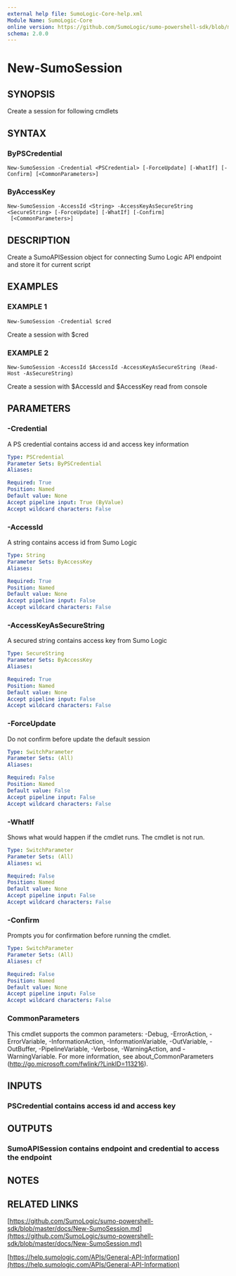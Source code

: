 ```yaml
---
external help file: SumoLogic-Core-help.xml
Module Name: SumoLogic-Core
online version: https://github.com/SumoLogic/sumo-powershell-sdk/blob/master/docs/New-SumoSession.md
schema: 2.0.0
---
```


# New-SumoSession

## SYNOPSIS
Create a session for following cmdlets

## SYNTAX

### ByPSCredential
```
New-SumoSession -Credential <PSCredential> [-ForceUpdate] [-WhatIf] [-Confirm] [<CommonParameters>]
```

### ByAccessKey
```
New-SumoSession -AccessId <String> -AccessKeyAsSecureString <SecureString> [-ForceUpdate] [-WhatIf] [-Confirm]
 [<CommonParameters>]
```

## DESCRIPTION
Create a SumoAPISession object for connecting Sumo Logic API endpoint and store it for current script

## EXAMPLES

### EXAMPLE 1
```
New-SumoSession -Credential $cred
```

Create a session with $cred

### EXAMPLE 2
```
New-SumoSession -AccessId $AccessId -AccessKeyAsSecureString (Read-Host -AsSecureString)
```

Create a session with $AccessId and $AccessKey read from console

## PARAMETERS

### -Credential
A PS credential contains access id and access key information

```yaml
Type: PSCredential
Parameter Sets: ByPSCredential
Aliases:

Required: True
Position: Named
Default value: None
Accept pipeline input: True (ByValue)
Accept wildcard characters: False
```

### -AccessId
A string contains access id from Sumo Logic

```yaml
Type: String
Parameter Sets: ByAccessKey
Aliases:

Required: True
Position: Named
Default value: None
Accept pipeline input: False
Accept wildcard characters: False
```

### -AccessKeyAsSecureString
A secured string contains access key from Sumo Logic

```yaml
Type: SecureString
Parameter Sets: ByAccessKey
Aliases:

Required: True
Position: Named
Default value: None
Accept pipeline input: False
Accept wildcard characters: False
```

### -ForceUpdate
Do not confirm before update the default session

```yaml
Type: SwitchParameter
Parameter Sets: (All)
Aliases:

Required: False
Position: Named
Default value: False
Accept pipeline input: False
Accept wildcard characters: False
```

### -WhatIf
Shows what would happen if the cmdlet runs.
The cmdlet is not run.

```yaml
Type: SwitchParameter
Parameter Sets: (All)
Aliases: wi

Required: False
Position: Named
Default value: None
Accept pipeline input: False
Accept wildcard characters: False
```

### -Confirm
Prompts you for confirmation before running the cmdlet.

```yaml
Type: SwitchParameter
Parameter Sets: (All)
Aliases: cf

Required: False
Position: Named
Default value: None
Accept pipeline input: False
Accept wildcard characters: False
```

### CommonParameters
This cmdlet supports the common parameters: -Debug, -ErrorAction, -ErrorVariable, -InformationAction, -InformationVariable, -OutVariable, -OutBuffer, -PipelineVariable, -Verbose, -WarningAction, and -WarningVariable.
For more information, see about_CommonParameters (http://go.microsoft.com/fwlink/?LinkID=113216).

## INPUTS

### PSCredential contains access id and access key

## OUTPUTS

### SumoAPISession contains endpoint and credential to access the endpoint

## NOTES

## RELATED LINKS

[https://github.com/SumoLogic/sumo-powershell-sdk/blob/master/docs/New-SumoSession.md](https://github.com/SumoLogic/sumo-powershell-sdk/blob/master/docs/New-SumoSession.md)

[https://help.sumologic.com/APIs/General-API-Information](https://help.sumologic.com/APIs/General-API-Information)


